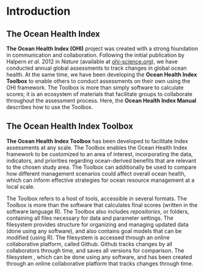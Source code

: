 # Introduction
  
## The Ocean Health Index

**The Ocean Health Index (OHI)** project was created with a strong foundation in communication and collaboration. Following the initial publication by Halpern *et al*. 2012 in *Nature* (available at [ohi-science.org](http://ohi-science.org)), we have conducted annual global assessments to track changes in global ocean health. At the same time, we have been developing the **Ocean Health Index Toolbox** to enable others to conduct assessments on their own using the OHI framework. The Toolbox is more than simply software to calculate scores; it is an ecosystem of materials that facilitate groups to collaborate throughout the assessment process. Here, the **Ocean Health Index Manual** describes how to use the Toolbox.


## The Ocean Health Index Toolbox

**The Ocean Health Index Toolbox** has been developed to facilitate Index assessments at any scale. The Toolbox enables the Ocean Health Index framework to be customized to an area of interest, incorporating the data, indicators, and priorities regarding ocean-derived benefits that are relevant to the chosen study area. The Toolbox can additionally be used to compare how different management scenarios could affect overall ocean health, which can inform effective strategies for ocean resource management at a local scale.
 
The Toolbox refers to a host of tools, accessible in several formats. The Toolbox is more than the software that calculates final scores (written in the software language R). The Toolbox also includes *repositories*, or folders, containing all files necessary for data and parameter settings. The filesystem provides structure for organizing and managing updated data (done using any software), and also contains goal models that can be modified (using R). The filesystem is accessed through an online collaborative platform, called Github. Github tracks changes by all collaborators through time, and saves all versions for comparison.  The filesystem , which can be done using any software, and has been created through an online collaborative platform that tracks changes through time.

